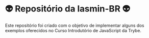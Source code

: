 # 👽 Repositório da Iasmin-BR 👽
Este repositório foi criado com o objetivo de implementar alguns dos exemplos oferecidos no Curso Introdutório de JavaScript da Trybe.
